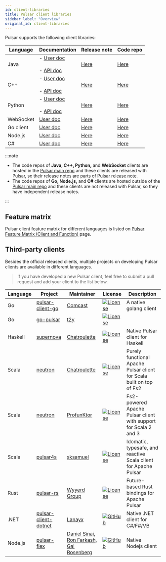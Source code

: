 ```yaml
---
id: client-libraries
title: Pulsar client libraries
sidebar_label: "Overview"
original_id: client-libraries
---
```


Pulsar supports the following client libraries:

| Language  | Documentation                                                                            | Release note                                                             | Code repo                                                             |
|-----------|------------------------------------------------------------------------------------------|--------------------------------------------------------------------------|-----------------------------------------------------------------------|
| Java      | - [User doc](client-libraries-java.md) <br /><br />- [API doc](/api/client/)             | [Here](/release-notes/)                                                  | [Here](https://github.com/apache/pulsar/tree/master/pulsar-client)    |
| C++       | - [User doc](client-libraries-cpp.md) <br /><br />- [API doc](@pulsar:apidoc:cpp@)       | [Here](/release-notes/)                                                  | [Here](https://github.com/apache/pulsar-client-cpp)                   |
| Python    | - [User doc](client-libraries-python.md) <br /><br />- [API doc](@pulsar:apidoc:python@) | [Here](/release-notes/)                                                  | [Here](https://github.com/apache/pulsar-client-python)                |
| WebSocket | [User doc](client-libraries-websocket.md)                                                | [Here](/release-notes/)                                                  | [Here](https://github.com/apache/pulsar/tree/master/pulsar-websocket) |
| Go client | [User doc](client-libraries-go.md)                                                       | [Here](https://github.com/apache/pulsar-client-go/blob/master/CHANGELOG) | [Here](https://github.com/apache/pulsar-client-go)                    |
| Node.js   | [User doc](client-libraries-node.md)                                                     | [Here](https://github.com/apache/pulsar-client-node/releases)            | [Here](https://github.com/apache/pulsar-client-node)                  |
| C#        | [User doc](client-libraries-dotnet.md)                                                   | [Here](https://github.com/apache/pulsar-dotpulsar/blob/master/CHANGELOG) | [Here](https://github.com/apache/pulsar-dotpulsar)                    |

:::note

- The code repos of **Java, C++, Python,** and **WebSocket** clients are hosted in the [Pulsar main repo](https://github.com/apache/pulsar) and these clients are released with Pulsar, so their release notes are parts of [Pulsar release note](/release-notes/).
- The code repos of **Go, Node.js,** and **C#** clients are hosted outside of the [Pulsar main repo](https://github.com/apache/pulsar) and these clients are not released with Pulsar, so they have independent release notes.

:::

## Feature matrix
Pulsar client feature matrix for different languages is listed on [Pulsar Feature Matrix (Client and Function)](https://docs.google.com/spreadsheets/d/1YHYTkIXR8-Ql103u-IMI18TXLlGStK8uJjDsOOA0T20/edit#gid=1784579914) page.

## Third-party clients

Besides the official released clients, multiple projects on developing Pulsar clients are available in different languages.

> If you have developed a new Pulsar client, feel free to submit a pull request and add your client to the list below.

| Language | Project | Maintainer | License | Description |
|----------|---------|------------|---------|-------------|
| Go | [pulsar-client-go](https://github.com/Comcast/pulsar-client-go) | [Comcast](https://github.com/Comcast) | [![License](https://img.shields.io/badge/License-Apache%202.0-blue.svg)](https://opensource.org/licenses/Apache-2.0) | A native golang client |
| Go | [go-pulsar](https://github.com/t2y/go-pulsar) | [t2y](https://github.com/t2y) | [![License](https://img.shields.io/badge/License-Apache%202.0-blue.svg)](https://opensource.org/licenses/Apache-2.0) | 
| Haskell | [supernova](https://github.com/cr-org/supernova) | [Chatroulette](https://github.com/cr-org) | [![License](https://img.shields.io/badge/License-Apache%202.0-blue.svg)](https://opensource.org/licenses/Apache-2.0) | Native Pulsar client for Haskell | 
| Scala | [neutron](https://github.com/cr-org/neutron) | [Chatroulette](https://github.com/cr-org) | [![License](https://img.shields.io/badge/License-Apache%202.0-blue.svg)](https://opensource.org/licenses/Apache-2.0) | Purely functional Apache Pulsar client for Scala built on top of Fs2 |
| Scala | [neutron](https://neutron.profunktor.dev) | [ProfunKtor](https://profunktor.dev) | [![License](https://img.shields.io/badge/License-Apache%202.0-blue.svg)](https://opensource.org/licenses/Apache-2.0) | Fs2-powered Apache Pulsar client with support for Scala 2 and 3 |
| Scala | [pulsar4s](https://github.com/sksamuel/pulsar4s) | [sksamuel](https://github.com/sksamuel) | [![License](https://img.shields.io/badge/License-Apache%202.0-blue.svg)](https://opensource.org/licenses/Apache-2.0) | Idomatic, typesafe, and reactive Scala client for Apache Pulsar |
| Rust | [pulsar-rs](https://github.com/wyyerd/pulsar-rs) | [Wyyerd Group](https://github.com/wyyerd) | [![License](https://img.shields.io/badge/License-Apache%202.0-blue.svg)](https://opensource.org/licenses/Apache-2.0) | Future-based Rust bindings for Apache Pulsar |
| .NET | [pulsar-client-dotnet](https://github.com/fsharplang-ru/pulsar-client-dotnet) | [Lanayx](https://github.com/Lanayx) | [![GitHub](https://img.shields.io/badge/license-MIT-green.svg)](https://opensource.org/licenses/MIT) | Native .NET client for C#/F#/VB |
| Node.js | [pulsar-flex](https://github.com/ayeo-flex-org/pulsar-flex) | [Daniel Sinai](https://github.com/danielsinai), [Ron Farkash](https://github.com/ronfarkash), [Gal Rosenberg](https://github.com/galrose)| [![GitHub](https://img.shields.io/badge/license-MIT-green.svg)](https://opensource.org/licenses/MIT) | Native Nodejs client |
